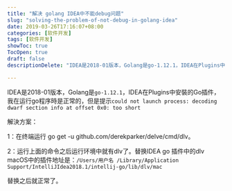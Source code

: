 ```yaml
---
title: "解决 golang IDEA中不能debug问题"
slug: "solving-the-problem-of-not-debug-in-golang-idea"
date: 2019-03-26T17:16:07+08:00
categories: [软件开发]
tags: [软件开发]
showToc: true
TocOpen: true
draft: false
descriptionDelete: "IDEA是2018-01版本，Golang是go-1.12.1，IDEA在Plugins中安裝的Go插件，我在运行go程序時是正常的，但是提"

---
```

                
IDEA是2018-01版本，Golang是`go-1.12.1`，IDEA在Plugins中安裝的Go插件，我在运行go程序時是正常的，但是提示`could not launch process: decoding dwarf section info at offset 0x0: too short`


解決方案：

1：在终端运行  go get -u github.com/derekparker/delve/cmd/dlv。

2：运行上面的命令之后运行环境中就有dlv了。替换IDEA go 插件中的dlv macOS中的插件地址是：`/Users/用户名 /Library/Application Support/IntelliJIdea2018.1/intellij-go/lib/dlv/mac`

替换之后就正常了。